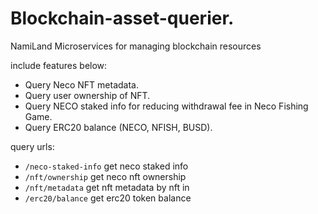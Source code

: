 # Blockchain-asset-querier.

NamiLand Microservices for managing blockchain resources

include features below:

* Query Neco NFT metadata.
* Query user ownership of NFT.
* Query NECO staked info for reducing withdrawal fee in Neco Fishing Game.
* Query ERC20 balance (NECO, NFISH, BUSD).

query urls:

* ``/neco-staked-info`` get neco staked info
* ``/nft/ownership`` get neco nft ownership
* ``/nft/metadata`` get nft metadata by nft in
* ``/erc20/balance`` get erc20 token balance


